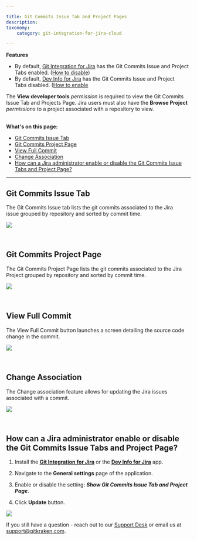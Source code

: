 ```yaml
---

title: Git Commits Issue Tab and Project Pages
description:
taxonomy:
    category: git-integration-for-jira-cloud

---
```


<div class="bbb-callout bbb--info">
    <div class="irow">
    <div class="ilogobox">
        <span class="logoimg"></span>
    </div>
    <div class="imsgbox">
        <b>Features</b><br>
        <ul>
            <li>
                By default, <a href='https://marketplace.atlassian.com/4984'>Git Integration for Jira</a> has the Git Commits Issue and Project Tabs enabled. (<a href="#how-can-a-jira-administrator-enable-or-disable-the-git-commits-issue-tabs-and-project-page">How to disable</a>)
            </li>
            <li>
                By default, <a href='https://marketplace.atlassian.com/1219270'>Dev Info for Jira</a> has the Git Commits Issue and Project Tabs disabled. (<a href="#how-can-a-jira-administrator-enable-or-disable-the-git-commits-issue-tabs-and-project-page">How to enable</a>
            </li>
        </ul>
    </div>
    </div>
</div>

<div class="bbb-callout bbb--alert">
    <div class="irow">
    <div class="ilogobox">
        <span class="logoimg"></span>
    </div>
    <div class="imsgbox">
        The <b>View developer tools</b> <i>permission</i> is required to view the Git Commits Issue Tab and Projects Page. Jira users must also have the <b>Browse Project</b> <i>permissions</i> to a project associated with a repository to view.
    </div>
    </div>
</div>
<br>

**What's on this page:**
- [Git Commits Issue Tab](#git-commits-issue-tab)
- [Git Commits Project Page](#git-commits-project-page)
- [View Full Commit](#view-full-commit)
- [Change Association](#change-association)
- [How can a Jira administrator enable or disable the Git Commits Issue Tabs and Project Page?](#how-can-a-jira-administrator-enable-or-disable-the-git-commits-issue-tabs-and-project-page)

* * *

## Git Commits Issue Tab

The Git Commits Issue tab lists the git commits associated to the Jira issue grouped by repository and sorted by commit time.

![](/wp-content/uploads/gij-gitcloud-git-commits-issue-tab.png)

<br>

## Git Commits Project Page

The Git Commits Project Page lists the git commits associated to the Jira Project grouped by repository and sorted by commit time.

![](/wp-content/uploads/gij-gitcloud-git-commits-project-page.png)

<br>

## View Full Commit

The View Full Commit button launches a screen detailing the source code change in the commit.

![](/wp-content/uploads/gij-gitcloud-gitcommits-diff-change.png)

<br>

## Change Association

The Change association feature allows for updating the Jira issues associated with a commit.

![](/wp-content/uploads/gij-git-cloud-change-association.png)

<br>

## How can a Jira administrator enable or disable the Git Commits Issue Tabs and Project Page?

1.  Install the **[Git Integration for Jira](https://marketplace.atlassian.com/4984)** or the **[Dev Info for Jira](https://marketplace.atlassian.com/1219270)** app.

2.  Navigate to the **General settings** page of the application.

3.  Enable or disable the setting: _**Show Git Commits Issue Tab and Project Page**_.

4.  Click **Update** button.

![](/wp-content/uploads/gij-gitcloud-general-settings-git-commits-issue-project.png)

<div class="bbb-callout bbb--info">
    <div class="irow">
    <div class="ilogobox">
        <span class="logoimg"></span>
    </div>
    <div class="imsgbox">
        If you still have a question - reach out to our <a href='https://help.gitkraken.com/git-integration-for-jira-cloud/gij-cloud-contact-support/' target='_blank'>Support Desk</a> or email us at <a href="mailto:support@gitkraken.com">support@gitkraken.com</a>.
    </div>
    </div>
</div>
<br>

